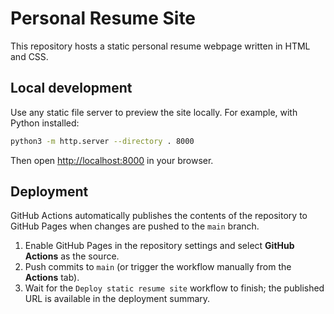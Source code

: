 # Personal Resume Site

This repository hosts a static personal resume webpage written in HTML and CSS.

## Local development

Use any static file server to preview the site locally. For example, with Python installed:

```bash
python3 -m http.server --directory . 8000
```

Then open [http://localhost:8000](http://localhost:8000) in your browser.

## Deployment

GitHub Actions automatically publishes the contents of the repository to GitHub Pages when changes are pushed to the `main` branch.

1. Enable GitHub Pages in the repository settings and select **GitHub Actions** as the source.
2. Push commits to `main` (or trigger the workflow manually from the **Actions** tab).
3. Wait for the `Deploy static resume site` workflow to finish; the published URL is available in the deployment summary.
